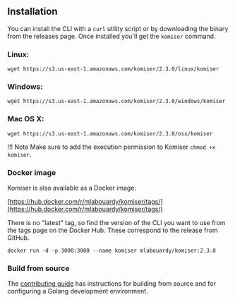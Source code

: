 ## Installation

You can install the CLI with a `curl` utility script or by downloading the binary from the releases page. Once installed you'll get the `komiser` command.

### Linux:

```
wget https://s3.us-east-1.amazonaws.com/komiser/2.3.0/linux/komiser
```

### Windows:

```
wget https://s3.us-east-1.amazonaws.com/komiser/2.3.0/windows/komiser
```

### Mac OS X:

```
wget https://s3.us-east-1.amazonaws.com/komiser/2.3.0/osx/komiser
```

!!! Note
    Make sure to add the execution permission to Komiser `chmod +x komiser`.

### Docker image

Komiser is also available as a Docker image:

[https://hub.docker.com/r/mlabouardy/komiser/tags/](https://hub.docker.com/r/mlabouardy/komiser/tags/)

There is no "latest" tag, so find the version of the CLI you want to use from the tags page on the Docker Hub. These correspond to the release from GitHub.

```
docker run -d -p 3000:3000 --name komiser mlabouardy/komiser:2.3.0
```

### Build from source

The [contributing guide](https://docs.komiser.io/contributing) has instructions for building from source and for configuring a Golang development environment.